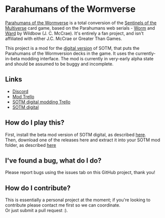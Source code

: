 Parahumans of the Wormverse
===

[Parahumans of the Wormverse](http://www.jamespicone.name/parahumans/) is a total conversion of the [Sentinels of the Multiverse](https://boardgamegeek.com/boardgame/102652/sentinels-multiverse) card game, based on the Parahumans web serials - [Worm](https://parahumans.wordpress.com/) and [Ward](https://www.parahumans.net/) by Wildbow (J. C. McCrae). It's entirely a fan project, and isn't affiliated with either J.C. McCrae or Greater Than Games.

This project is a mod for the [digital version](https://sentinelsdigital.com/) of SOTM, that puts the Parahumans of the Wormversion decks in the game. It uses the currently-in-beta modding interface. The mod is currently in very-early alpha state and should be assumed to be buggy and incomplete.

Links
---

* [Discord](https://discord.gg/XEkafByx2J)
* [Mod Trello](https://trello.com/b/msx5e8SA/parahumans-of-the-wormverse-mod)
* [SOTM digital modding Trello](https://trello.com/b/vYBMImbg/sotm-workshop)
* [SOTM digital](https://store.steampowered.com/app/337150/Sentinels_of_the_Multiverse/)

How do I play this?
---

First, install the beta mod version of SOTM digital, as described [here](https://trello.com/c/1K1YwIJ6).  
Then, download one of the releases here and extract it into your SOTM mod folder, as described [here](https://trello.com/c/3THS9X7u)

I've found a bug, what do I do?
---

Please report bugs using the issues tab on this GitHub project, thank you!

How do I contribute?
---

This is essentially a personal project at the moment; if you're looking to contribute please contact me first so we can coordinate.  
Or just submit a pull request :).